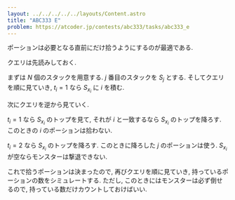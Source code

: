 ```yaml
---
layout: ../../../../../layouts/Content.astro
title: "ABC333 E"
problem: https://atcoder.jp/contests/abc333/tasks/abc333_e
---
```

ポーションは必要となる直前にだけ拾うようにするのが最適である.

クエリは先読みしておく.

まずは $N$ 個のスタックを用意する. $j$ 番目のスタックを $S_j$ とする. そしてクエリを順に見ていき, $t_i = 1$ なら $S_{x_i}$ に $i$ を積む.

次にクエリを逆から見ていく.

$t_i = 1$ なら $S_{x_i}$ のトップを見て, それが $i$ と一致するなら $S_{x_i}$ のトップを降ろす. このときの $i$ のポーションは拾わない.

$t_i = 2$ なら $S_{x_i}$ のトップを降ろす. このときに降ろした $j$ のポーションは使う. $S_{x_i}$ が空ならモンスターは撃退できない.

これで拾うポーションは決まったので, 再びクエリを順に見ていき, 持っているポーションの数をシミュレートする. ただし, このときにはモンスターは必ず倒せるので, 持っている数だけカウントしておけばいい.
